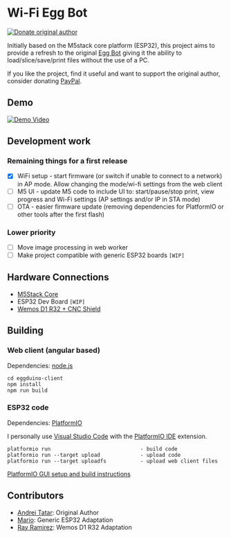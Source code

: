 # Wi-Fi Egg Bot

[![Donate original author](https://img.shields.io/badge/Donate-PayPal-green.svg?style=flat-square&logo=paypal)](https://paypal.me/andreitatar)

Initially based on the M5stack core platform (ESP32), this project aims to provide a refresh to the original [Egg Bot](https://egg-bot.com/) giving it the ability to load/slice/save/print files without the use of a PC.

If you like the project, find it useful and want to support the original author, consider donating [PayPal](https://paypal.me/andreitatar).

## Demo

[![Demo Video](https://img.youtube.com/vi/auzUlywlYKI/0.jpg)](https://www.youtube.com/watch?v=auzUlywlYKI)

## Development work

### Remaining things for a first release

- [x] WiFi setup - start firmware (or switch if unable to connect to a network) in AP mode. Allow changing the mode/wi-fi settings from the web client
- [ ] M5 UI - update M5 code to include UI to: start/pause/stop print, view progress and Wi-Fi settings (AP settings and/or IP in STA mode)
- [ ] OTA - easier firmware update (removing dependencies for PlatformIO or other tools after the first flash)

### Lower priority

- [ ] Move image processing in web worker
- [ ] Make project compatible with generic ESP32 boards `[WIP]`

## Hardware Connections

- [M5Stack Core](doc/m5stack/README.md)
- ESP32 Dev Board `[WIP]`
- [Wemos D1 R32 + CNC Shield](doc/esp32_r32_cnc/README.md)

## Building

### Web client (angular based)

Dependencies: [node.js](https://nodejs.org/en/)

```text
cd eggduino-client
npm install
npm run build
```

### ESP32 code

Dependencies: [PlatformIO](https://platformio.org/platformio-ide)

I personally use [Visual Studio Code](https://code.visualstudio.com/) with the [PlatformIO IDE](https://marketplace.visualstudio.com/items?itemName=platformio.platformio-ide) extension.

```text
platformio run                             - build code
platformio run --target upload             - upload code
platformio run --target uploadfs           - upload web client files
```

[PlatformIO GUI setup and build instructions](doc/platformio/README.md)

## Contributors

- [Andrei Tatar](https://github.com/andrei-tatar/wifi-egg-duino): Original Author
- [Mario](https://github.com/rysmario/wifi-egg-duino): Generic ESP32 Adaptation
- [Ray Ramirez](https://github.com/revnull-src/wifi-egg-duino): Wemos D1 R32 Adaptation
